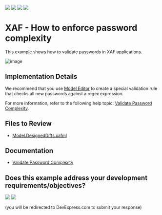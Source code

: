 <!-- default badges list -->
![](https://img.shields.io/endpoint?url=https://codecentral.devexpress.com/api/v1/VersionRange/128590075/23.1.5%2B)
[![](https://img.shields.io/badge/Open_in_DevExpress_Support_Center-FF7200?style=flat-square&logo=DevExpress&logoColor=white)](https://supportcenter.devexpress.com/ticket/details/E2849)
[![](https://img.shields.io/badge/📖_How_to_use_DevExpress_Examples-e9f6fc?style=flat-square)](https://docs.devexpress.com/GeneralInformation/403183)
[![](https://img.shields.io/badge/💬_Leave_Feedback-feecdd?style=flat-square)](#does-this-example-address-your-development-requirementsobjectives)
<!-- default badges end -->

# XAF - How to enforce password complexity

This example shows how to validate passwords in XAF applications.

![image](https://github.com/DevExpress-Examples/XAF_how-to-enforce-password-complexity-in-xaf-e2849/assets/14300209/522c4ee7-66b1-4579-a7f1-bd012a20237d)

## Implementation Details

We recommend that you use [Model Editor](https://docs.devexpress.com/eXpressAppFramework/112582/concepts/application-model/model-editor) to create a special validation rule that checks all new passwords against a regex expression. 

For more information, refer to the following help topic: [Validate Password Complexity](https://docs.devexpress.com/eXpressAppFramework/401909/validation/validate-password-complexity).

## Files to Review

* [Model.DesignedDiffs.xafml](CS/EF/PasswordComplEF/PasswordComplEF.Module/Model.DesignedDiffs.xafml) 

## Documentation 

* [Validate Password Complexity](https://docs.devexpress.com/eXpressAppFramework/401909/validation/validate-password-complexity)
<!-- feedback -->
## Does this example address your development requirements/objectives?

[<img src="https://www.devexpress.com/support/examples/i/yes-button.svg"/>](https://www.devexpress.com/support/examples/survey.xml?utm_source=github&utm_campaign=xaf-how-to-enforce-password-complexity-in-xaf&~~~was_helpful=yes) [<img src="https://www.devexpress.com/support/examples/i/no-button.svg"/>](https://www.devexpress.com/support/examples/survey.xml?utm_source=github&utm_campaign=xaf-how-to-enforce-password-complexity-in-xaf&~~~was_helpful=no)

(you will be redirected to DevExpress.com to submit your response)
<!-- feedback end -->
